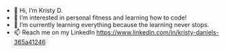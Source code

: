 - 👋 Hi, I’m Kristy D.
- 👀 I’m interested in personal fitness and learning how to code!
- 🌱 I’m currently learning everything because the learning never stops.
- 📫 Reach me on my LinkedIn https://www.linkedin.com/in/kristy-daniels-365a41246

<!---
KD05172/KD05172 is a ✨ special ✨ repository because its `README.md` (this file) appears on your GitHub profile.
You can click the Preview link to take a look at your changes.
--->
